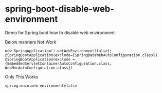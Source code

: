 # spring-boot-disable-web-environment
Demo for Spring boot how to disable web environment

Below manners Not Work
```
new SpringApplication().setWebEnvironment(false);
@SpringBootApplication(exclude={SpringDataWebAutoConfiguration.class})
@SpringBootApplication(exclude = {EmbeddedServletContainerAutoConfiguration.class, WebMvcAutoConfiguration.class})
```

Only This Works
```
spring.main.web-environment=false
```
